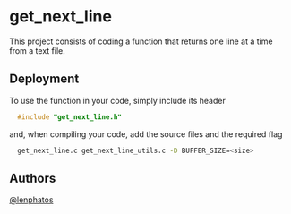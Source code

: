 
# get_next_line

This project consists of coding a function that returns one line at a time from a text file.


## Deployment

To use the function in your code, simply include its header

```c
  #include "get_next_line.h"
```

and, when compiling your code, add the source files and the required flag

```bash
  get_next_line.c get_next_line_utils.c -D BUFFER_SIZE=<size>
```


## Authors

[@lenphatos](https://www.github.com/lenphatos)

